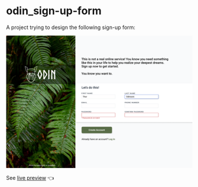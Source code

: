 # odin_sign-up-form

A project trying to design the following sign-up form:

![Final goal](sign-up-form.png)

See [live preview](https://cm0s2.github.io/odin_sign-up-form/) 👈